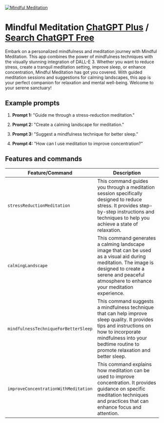 
[![Mindful Meditation](https://files.oaiusercontent.com/file-lOlDIS7iXCXIriayfAr7ZKGg?se=2123-10-17T16%3A14%3A10Z&sp=r&sv=2021-08-06&sr=b&rscc=max-age%3D31536000%2C%20immutable&rscd=attachment%3B%20filename%3Ddc7007b3-d16d-4180-b091-1ce8f7b5f51c.png&sig=JG/n3Cm%2BB88CkmpKOVXcUTI8ACwGD5IaRS6pWtWsQf0%3D)](https://chat.openai.com/g/g-CdzT77Cpi-mindful-meditation)

# Mindful Meditation [ChatGPT Plus](https://chat.openai.com/g/g-CdzT77Cpi-mindful-meditation) / [Search ChatGPT Free](https://gptcall.net/index.html#/?search=Mindful%20Meditation)

Embark on a personalized mindfulness and meditation journey with Mindful Meditation. This app combines the power of mindfulness techniques with the visually stunning integration of DALL-E 3. Whether you want to reduce stress, create a tranquil meditation setting, improve sleep, or enhance concentration, Mindful Meditation has got you covered. With guided meditation sessions and suggestions for calming landscapes, this app is your perfect companion for relaxation and mental well-being. Welcome to your serene sanctuary!

## Example prompts

1. **Prompt 1:** "Guide me through a stress-reduction meditation."

2. **Prompt 2:** "Create a calming landscape for meditation."

3. **Prompt 3:** "Suggest a mindfulness technique for better sleep."

4. **Prompt 4:** "How can I use meditation to improve concentration?"


## Features and commands

| Feature/Command | Description |
| --- | --- |
| `stressReductionMeditation` | This command guides you through a meditation session specifically designed to reduce stress. It provides step-by-step instructions and techniques to help you achieve a state of relaxation. |
| `calmingLandscape` | This command generates a calming landscape image that can be used as a visual aid during meditation. The image is designed to create a serene and peaceful atmosphere to enhance your meditation experience. |
| `mindfulnessTechniqueForBetterSleep` | This command suggests a mindfulness technique that can help improve sleep quality. It provides tips and instructions on how to incorporate mindfulness into your bedtime routine to promote relaxation and better sleep. |
| `improveConcentrationWithMeditation` | This command explains how meditation can be used to improve concentration. It provides guidance on specific meditation techniques and practices that can enhance focus and attention. |


